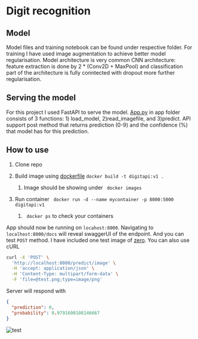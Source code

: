 # Digit  recognition

## Model

Model files and training notebook can be found under respective folder. For training I have used image augmentation to achieve better model regularisation. Model architecture is very common CNN architecture: feature extraction is done by 2 * (Conv2D + MaxPool) and classification part of the architecture is fully conntected with dropout more further regularisation. 

## Serving the model

For this project I used FastAPI to serve the model. [App.py](../app/app,py) in app folder consists of 3 functions: 1) load_model, 2)read_imagefile, and 3)predict. API support post method that returns prediction (0-9) and the confidence (%) that model has for this prediction. 

## How to use

1. Clone repo

2. Build image using [dockerfile](../Dockerfile) ` docker build -t digitapi:v1 . `
   1. Image should be showing under ` docker images`

3. Run container ` docker run -d --name mycontainer -p 8000:5000 digitapi:v1`
   1. ` docker ps` to check your containers

App should now be running on `locahost:8000`.  Navigating to `localhost:8000/docs` will reveal swaggerUI of the endpoint. And you can test `POST` method. I have included one test image of [zero](../app/test.png). You can also use cURL

```bash
curl -X 'POST' \
  'http://localhost:8000/predict/image' \
  -H 'accept: application/json' \
  -H 'Content-Type: multipart/form-data' \
  -F 'file=@test.png;type=image/png'
```

 Server will respond with

```json
{
  "prediction": 0,
  "probability": 0.9791600108146667
}
```

![test](../app/test.png)





